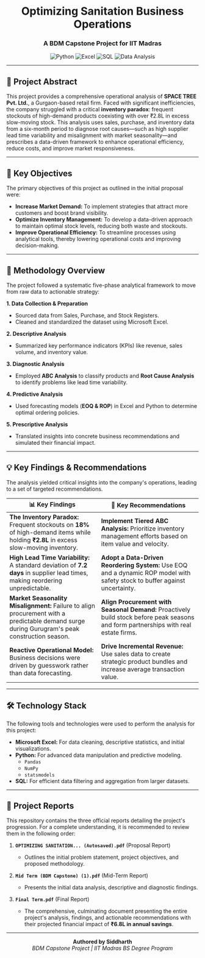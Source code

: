 <div align="center">



# Optimizing Sanitation Business Operations
### A BDM Capstone Project for IIT Madras

![Python](https://img.shields.io/badge/Python-3776AB?style=for-the-badge&logo=python&logoColor=white)
![Excel](https://img.shields.io/badge/Microsoft_Excel-217346?style=for-the-badge&logo=microsoft-excel&logoColor=white)
![SQL](https://img.shields.io/badge/SQL-4479A1?style=for-the-badge&logo=sql&logoColor=white)
![Data Analysis](https://img.shields.io/badge/Data_Analysis-2E86C1?style=for-the-badge&logo=data:image/svg+xml;base64,PHN2ZyB4bWxucz0iaHR0cDovL3d3dy53My5vcmcvMjAwMC9zdmciIHZpZXdCb3g9IjAgMCAyNCAyNCIgZmlsbD0id2hpdGUiPjxwYXRoIGQ9Ik0xMiAyQzYuNDggMiAyIDYuNDggMiAxMnM0LjQ4IDEwIDEwIDEwIDEwLTQuNDggMTAtMTBTMTcuNTIgMiAxMiAyem0wIDE4Yy00LjQxIDAtOC0zLjU5LTgtOHMzLjU5LTggOC04IDggMy41OSA4IDh6bS0xLTExSDd2MmgyVjloMnYyaDJ2MmgtMlY5em0yIDRoLTJ2MmgtMnYyaDJ2Mmgydi0yaDJ2LTJoLTJ2LTJ6Ii8+PC9zdmc+)

</div>

---

## 📜 Project Abstract

This project provides a comprehensive operational analysis of **SPACE TREE Pvt. Ltd.**, a Gurgaon-based retail firm. Faced with significant inefficiencies, the company struggled with a critical **inventory paradox**: frequent stockouts of high-demand products coexisting with over ₹2.8L in excess slow-moving stock. This analysis uses sales, purchase, and inventory data from a six-month period to diagnose root causes—such as high supplier lead time variability and misalignment with market seasonality—and prescribes a data-driven framework to enhance operational efficiency, reduce costs, and improve market responsiveness.

---

## 🎯 Key Objectives

The primary objectives of this project as outlined in the initial proposal were:
* **Increase Market Demand:** To implement strategies that attract more customers and boost brand visibility.
* **Optimize Inventory Management:** To develop a data-driven approach to maintain optimal stock levels, reducing both waste and stockouts.
* **Improve Operational Efficiency:** To streamline processes using analytical tools, thereby lowering operational costs and improving decision-making.

---

## 🔬 Methodology Overview

The project followed a systematic five-phase analytical framework to move from raw data to actionable strategy:

**1. Data Collection & Preparation**
   * Sourced data from Sales, Purchase, and Stock Registers.
   * Cleaned and standardized the dataset using Microsoft Excel.

**2. Descriptive Analysis**
   * Summarized key performance indicators (KPIs) like revenue, sales volume, and inventory value.

**3. Diagnostic Analysis**
   * Employed **ABC Analysis** to classify products and **Root Cause Analysis** to identify problems like lead time variability.

**4. Predictive Analysis**
   * Used forecasting models (**EOQ & ROP**) in Excel and Python to determine optimal ordering policies.

**5. Prescriptive Analysis**
   * Translated insights into concrete business recommendations and simulated their financial impact.

---

## 💡 Key Findings & Recommendations

The analysis yielded critical insights into the company's operations, leading to a set of targeted recommendations.

| 📊 Key Findings                                                                                                                               | 🚀 Key Recommendations                                                                                                                 |
| -------------------------------------------------------------------------------------------------------------------------------------------- | ------------------------------------------------------------------------------------------------------------------------------------ |
| **The Inventory Paradox:** Frequent stockouts on **18%** of high-demand items while holding **₹2.8L** in excess slow-moving inventory.          | **Implement Tiered ABC Analysis:** Prioritize inventory management efforts based on item value and velocity.                         |
| **High Lead Time Variability:** A standard deviation of **7.2 days** in supplier lead times, making reordering unpredictable.                  | **Adopt a Data-Driven Reordering System:** Use EOQ and a dynamic ROP model with safety stock to buffer against uncertainty.           |
| **Market Seasonality Misalignment:** Failure to align procurement with a predictable demand surge during Gurugram's peak construction season. | **Align Procurement with Seasonal Demand:** Proactively build stock before peak seasons and form partnerships with real estate firms. |
| **Reactive Operational Model:** Business decisions were driven by guesswork rather than data forecasting.                                     | **Drive Incremental Revenue:** Use sales data to create strategic product bundles and increase average transaction value.               |

---

## 🛠️ Technology Stack

The following tools and technologies were used to perform the analysis for this project:

* **Microsoft Excel:** For data cleaning, descriptive statistics, and initial visualizations.
* **Python:** For advanced data manipulation and predictive modeling.
    * `Pandas`
    * `NumPy`
    * `statsmodels`
* **SQL:** For efficient data filtering and aggregation from larger datasets.

---

## 📂 Project Reports

This repository contains the three official reports detailing the project's progression. For a complete understanding, it is recommended to review them in the following order:

1.  **`OPTIMIZING SANITATION... (Autosaved).pdf`** (Proposal Report)
    * Outlines the initial problem statement, project objectives, and proposed methodology.

2.  **`Mid Term (BDM Capstone) (1).pdf`** (Mid-Term Report)
    * Presents the initial data analysis, descriptive and diagnostic findings.

3.  **`Final Term.pdf`** (Final Report)
    * The comprehensive, culminating document presenting the entire project's analysis, findings, and actionable recommendations with their projected financial impact of **₹6.8L in annual savings**.

---

<div align="center">

**Authored by Siddharth**
<br>
*BDM Capstone Project | IIT Madras BS Degree Program*

</div>
